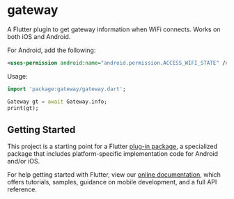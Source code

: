 # gateway

A Flutter plugin to get gateway information when WiFi connects.
Works on both iOS and Android.

For Android, add the following:
```xml
<uses-permission android:name="android.permission.ACCESS_WIFI_STATE" />
```
Usage:
```dart
import 'package:gateway/gateway.dart';

Gateway gt = await Gateway.info;
print(gt);
```
## Getting Started

This project is a starting point for a Flutter
[plug-in package](https://flutter.dev/developing-packages/),
a specialized package that includes platform-specific implementation code for
Android and/or iOS.

For help getting started with Flutter, view our 
[online documentation](https://flutter.dev/docs), which offers tutorials, 
samples, guidance on mobile development, and a full API reference.
